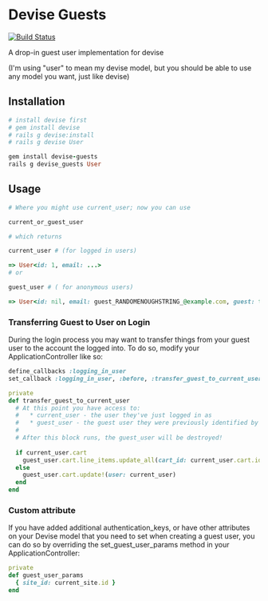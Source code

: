 # Devise Guests
[![Build Status](https://travis-ci.org/cbeer/devise-guests.png?branch=master)](https://travis-ci.org/cbeer/devise-guests)

A drop-in guest user implementation for devise

(I'm using "user" to mean my devise model, but you should be able to use any model you want, just like devise)

## Installation

```ruby
# install devise first
# gem install devise
# rails g devise:install
# rails g devise User

gem install devise-guests
rails g devise_guests User
```

## Usage

```ruby
# Where you might use current_user; now you can use

current_or_guest_user

# which returns

current_user # (for logged in users)

=> User<id: 1, email: ...>
# or 

guest_user # ( for anonymous users)

=> User<id: nil, email: guest_RANDOMENOUGHSTRING_@example.com, guest: true>

```

### Transferring Guest to User on Login

During the login process you may want to transfer things from your guest user to the account the logged into.
To do so, modify your ApplicationController like so:

```ruby
define_callbacks :logging_in_user
set_callback :logging_in_user, :before, :transfer_guest_to_current_user

private
def transfer_guest_to_current_user
  # At this point you have access to:
  #   * current_user - the user they've just logged in as
  #   * guest_user - the guest user they were previously identified by
  # 
  # After this block runs, the guest_user will be destroyed!
  
  if current_user.cart
    guest_user.cart.line_items.update_all(cart_id: current_user.cart.id)
  else
    guest_user.cart.update!(user: current_user)
  end
end
```

### Custom attribute

If you have added additional authentication_keys, or have other attributes on your Devise model that you need to set 
when creating a guest user, you can do so by overriding the set_guest_user_params method in your ApplicationController:

```ruby
private
def guest_user_params
  { site_id: current_site.id }
end
```
